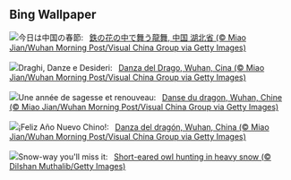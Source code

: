 ## Bing Wallpaper
![](https://www.bing.com/th?id=OHR.LunarDragon_JA-JP5285145740_UHD.jpg&w=1000)今日は中国の春節:&nbsp;&ensp;[鉄の花の中で舞う龍舞, 中国 湖北省 (© Miao Jian/Wuhan Morning Post/Visual China Group via Getty Images)](https://www.bing.com/th?id=OHR.LunarDragon_JA-JP5285145740_UHD.jpg)
<br><br/>
![](https://www.bing.com/th?id=OHR.LunarDragon_IT-IT2211011304_UHD.jpg&w=1000)Draghi, Danze e Desideri:&nbsp;&ensp;[Danza del Drago, Wuhan, Cina (© Miao Jian/Wuhan Morning Post/Visual China Group via Getty Images)](https://www.bing.com/th?id=OHR.LunarDragon_IT-IT2211011304_UHD.jpg)
<br><br/>
![](https://www.bing.com/th?id=OHR.LunarDragon_FR-FR2196981779_UHD.jpg&w=1000)Une année de sagesse et renouveau:&nbsp;&ensp;[Danse du dragon, Wuhan, Chine (© Miao Jian/Wuhan Morning Post/Visual China Group via Getty Images)](https://www.bing.com/th?id=OHR.LunarDragon_FR-FR2196981779_UHD.jpg)
<br><br/>
![](https://www.bing.com/th?id=OHR.LunarDragon_ES-ES3892690560_UHD.jpg&w=1000)¡Feliz Año Nuevo Chino!:&nbsp;&ensp;[Danza del dragón, Wuhan, China (© Miao Jian/Wuhan Morning Post/Visual China Group via Getty Images)](https://www.bing.com/th?id=OHR.LunarDragon_ES-ES3892690560_UHD.jpg)
<br><br/>
![](https://www.bing.com/th?id=OHR.FlyingOwl_EN-GB0318156254_UHD.jpg&w=1000)Snow-way you'll miss it:&nbsp;&ensp;[Short-eared owl hunting in heavy snow (© Dilshan Muthalib/Getty Images)](https://www.bing.com/th?id=OHR.FlyingOwl_EN-GB0318156254_UHD.jpg)
<br><br/>
